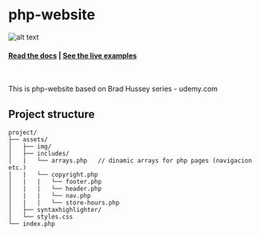 # php-website
![alt text](https://github.com/dezareo/php-website/blob/master/assets/img/banner.png)

<h4>
    <a href="#">Read the docs</a>
    <span> | </span>
    <a href="#">See the live examples</a>
</h4>
<br>
<p>This is php-website based on Brad Hussey series - udemy.com</p>

## Project structure

```
project/
├── assets/
│   ├── img/
│   ├── includes/
│   |   └── arrays.php   // dinamic arrays for php pages (navigacion etc.)
│   |   └── copyright.php  
│   |	|	└── footer.php
│   |	|	└── header.php
│   |	|	└── nav.php
│   |	|	└── store-hours.php
│   ├── syntaxhighlighter/
│   └── styles.css
└── index.php
```
